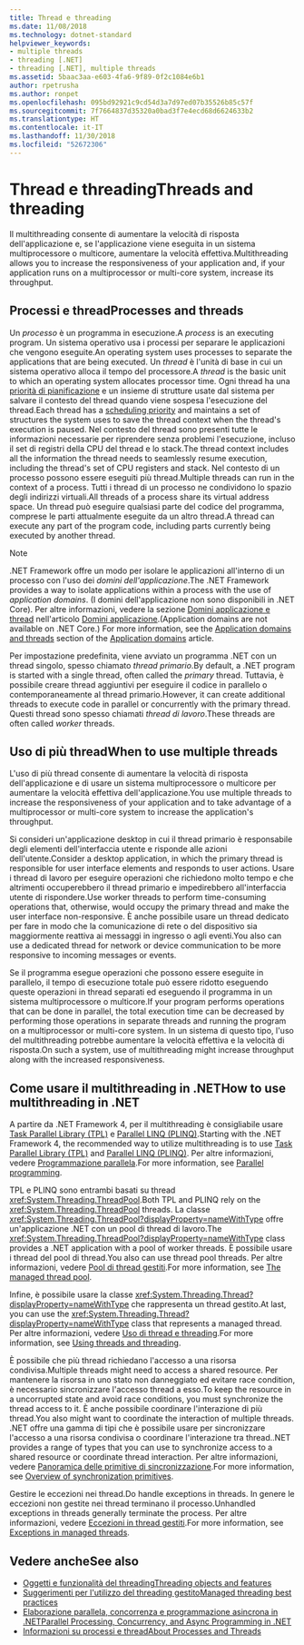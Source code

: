 ```yaml
---
title: Thread e threading
ms.date: 11/08/2018
ms.technology: dotnet-standard
helpviewer_keywords:
- multiple threads
- threading [.NET]
- threading [.NET], multiple threads
ms.assetid: 5baac3aa-e603-4fa6-9f89-0f2c1084e6b1
author: rpetrusha
ms.author: ronpet
ms.openlocfilehash: 095bd92921c9cd54d3a7d97ed07b35526b85c57f
ms.sourcegitcommit: 7f7664837d35320a0bad3f7e4ecd68d6624633b2
ms.translationtype: HT
ms.contentlocale: it-IT
ms.lasthandoff: 11/30/2018
ms.locfileid: "52672306"
---
```

# <a name="threads-and-threading"></a><span data-ttu-id="e974f-102">Thread e threading</span><span class="sxs-lookup"><span data-stu-id="e974f-102">Threads and threading</span></span>

<span data-ttu-id="e974f-103">Il multithreading consente di aumentare la velocità di risposta dell'applicazione e, se l'applicazione viene eseguita in un sistema multiprocessore o multicore, aumentare la velocità effettiva.</span><span class="sxs-lookup"><span data-stu-id="e974f-103">Multithreading allows you to increase the responsiveness of your application and, if your application runs on a multiprocessor or multi-core system, increase its throughput.</span></span>

## <a name="processes-and-threads"></a><span data-ttu-id="e974f-104">Processi e thread</span><span class="sxs-lookup"><span data-stu-id="e974f-104">Processes and threads</span></span>

<span data-ttu-id="e974f-105">Un *processo* è un programma in esecuzione.</span><span class="sxs-lookup"><span data-stu-id="e974f-105">A *process* is an executing program.</span></span> <span data-ttu-id="e974f-106">Un sistema operativo usa i processi per separare le applicazioni che vengono eseguite.</span><span class="sxs-lookup"><span data-stu-id="e974f-106">An operating system uses processes to separate the applications that are being executed.</span></span> <span data-ttu-id="e974f-107">Un *thread* è l'unità di base in cui un sistema operativo alloca il tempo del processore.</span><span class="sxs-lookup"><span data-stu-id="e974f-107">A *thread* is the basic unit to which an operating system allocates processor time.</span></span> <span data-ttu-id="e974f-108">Ogni thread ha una [priorità di pianificazione](scheduling-threads.md) e un insieme di strutture usate dal sistema per salvare il contesto del thread quando viene sospesa l'esecuzione del thread.</span><span class="sxs-lookup"><span data-stu-id="e974f-108">Each thread has a [scheduling priority](scheduling-threads.md) and maintains a set of structures the system uses to save the thread context when the thread's execution is paused.</span></span> <span data-ttu-id="e974f-109">Nel contesto del thread sono presenti tutte le informazioni necessarie per riprendere senza problemi l'esecuzione, incluso il set di registri della CPU del thread e lo stack.</span><span class="sxs-lookup"><span data-stu-id="e974f-109">The thread context includes all the information the thread needs to seamlessly resume execution, including the thread's set of CPU registers and stack.</span></span> <span data-ttu-id="e974f-110">Nel contesto di un processo possono essere eseguiti più thread.</span><span class="sxs-lookup"><span data-stu-id="e974f-110">Multiple threads can run in the context of a process.</span></span> <span data-ttu-id="e974f-111">Tutti i thread di un processo ne condividono lo spazio degli indirizzi virtuali.</span><span class="sxs-lookup"><span data-stu-id="e974f-111">All threads of a process share its virtual address space.</span></span> <span data-ttu-id="e974f-112">Un thread può eseguire qualsiasi parte del codice del programma, comprese le parti attualmente eseguite da un altro thread.</span><span class="sxs-lookup"><span data-stu-id="e974f-112">A thread can execute any part of the program code, including parts currently being executed by another thread.</span></span>

> [!NOTE]
> <span data-ttu-id="e974f-113">.NET Framework offre un modo per isolare le applicazioni all'interno di un processo con l'uso dei *domini dell'applicazione*.</span><span class="sxs-lookup"><span data-stu-id="e974f-113">The .NET Framework provides a way to isolate applications within a process with the use of *application domains*.</span></span> <span data-ttu-id="e974f-114">(I domini dell'applicazione non sono disponibili in .NET Core). Per altre informazioni, vedere la sezione [Domini applicazione e thread](../../framework/app-domains/application-domains.md#application-domains-and-threads) nell'articolo [Domini applicazione](../../framework/app-domains/application-domains.md).</span><span class="sxs-lookup"><span data-stu-id="e974f-114">(Application domains are not available on .NET Core.) For more information, see the [Application domains and threads](../../framework/app-domains/application-domains.md#application-domains-and-threads) section of the [Application domains](../../framework/app-domains/application-domains.md) article.</span></span>

<span data-ttu-id="e974f-115">Per impostazione predefinita, viene avviato un programma .NET con un thread singolo, spesso chiamato *thread primario*.</span><span class="sxs-lookup"><span data-stu-id="e974f-115">By default, a .NET program is started with a single thread, often called the *primary* thread.</span></span> <span data-ttu-id="e974f-116">Tuttavia, è possibile creare thread aggiuntivi per eseguire il codice in parallelo o contemporaneamente al thread primario.</span><span class="sxs-lookup"><span data-stu-id="e974f-116">However, it can create additional threads to execute code in parallel or concurrently with the primary thread.</span></span> <span data-ttu-id="e974f-117">Questi thread sono spesso chiamati *thread di lavoro*.</span><span class="sxs-lookup"><span data-stu-id="e974f-117">These threads are often called *worker* threads.</span></span>

## <a name="when-to-use-multiple-threads"></a><span data-ttu-id="e974f-118">Uso di più thread</span><span class="sxs-lookup"><span data-stu-id="e974f-118">When to use multiple threads</span></span>

<span data-ttu-id="e974f-119">L'uso di più thread consente di aumentare la velocità di risposta dell'applicazione e di usare un sistema multiprocessore o multicore per aumentare la velocità effettiva dell'applicazione.</span><span class="sxs-lookup"><span data-stu-id="e974f-119">You use multiple threads to increase the responsiveness of your application and to take advantage of a multiprocessor or multi-core system to increase the application's throughput.</span></span>

<span data-ttu-id="e974f-120">Si consideri un'applicazione desktop in cui il thread primario è responsabile degli elementi dell'interfaccia utente e risponde alle azioni dell'utente.</span><span class="sxs-lookup"><span data-stu-id="e974f-120">Consider a desktop application, in which the primary thread is responsible for user interface elements and responds to user actions.</span></span> <span data-ttu-id="e974f-121">Usare i thread di lavoro per eseguire operazioni che richiedono molto tempo e che altrimenti occuperebbero il thread primario e impedirebbero all'interfaccia utente di rispondere.</span><span class="sxs-lookup"><span data-stu-id="e974f-121">Use worker threads to perform time-consuming operations that, otherwise, would occupy the primary thread and make the user interface non-responsive.</span></span> <span data-ttu-id="e974f-122">È anche possibile usare un thread dedicato per fare in modo che la comunicazione di rete o del dispositivo sia maggiormente reattiva ai messaggi in ingresso o agli eventi.</span><span class="sxs-lookup"><span data-stu-id="e974f-122">You also can use a dedicated thread for network or device communication to be more responsive to incoming messages or events.</span></span>

<span data-ttu-id="e974f-123">Se il programma esegue operazioni che possono essere eseguite in parallelo, il tempo di esecuzione totale può essere ridotto eseguendo queste operazioni in thread separati ed eseguendo il programma in un sistema multiprocessore o multicore.</span><span class="sxs-lookup"><span data-stu-id="e974f-123">If your program performs operations that can be done in parallel, the total execution time can be decreased by performing those operations in separate threads and running the program on a multiprocessor or multi-core system.</span></span> <span data-ttu-id="e974f-124">In un sistema di questo tipo, l'uso del multithreading potrebbe aumentare la velocità effettiva e la velocità di risposta.</span><span class="sxs-lookup"><span data-stu-id="e974f-124">On such a system, use of multithreading might increase throughput along with the increased responsiveness.</span></span>

## <a name="how-to-use-multithreading-in-net"></a><span data-ttu-id="e974f-125">Come usare il multithreading in .NET</span><span class="sxs-lookup"><span data-stu-id="e974f-125">How to use multithreading in .NET</span></span>

<span data-ttu-id="e974f-126">A partire da .NET Framework 4, per il multithreading è consigliabile usare [Task Parallel Library (TPL)](../parallel-programming/task-parallel-library-tpl.md) e [Parallel LINQ (PLINQ)](../parallel-programming/parallel-linq-plinq.md).</span><span class="sxs-lookup"><span data-stu-id="e974f-126">Starting with the .NET Framework 4, the recommended way to utilize multithreading is to use [Task Parallel Library (TPL)](../parallel-programming/task-parallel-library-tpl.md) and [Parallel LINQ (PLINQ)](../parallel-programming/parallel-linq-plinq.md).</span></span> <span data-ttu-id="e974f-127">Per altre informazioni, vedere [Programmazione parallela](../parallel-programming/index.md).</span><span class="sxs-lookup"><span data-stu-id="e974f-127">For more information, see [Parallel programming](../parallel-programming/index.md).</span></span>

<span data-ttu-id="e974f-128">TPL e PLINQ sono entrambi basati su thread <xref:System.Threading.ThreadPool>.</span><span class="sxs-lookup"><span data-stu-id="e974f-128">Both TPL and PLINQ rely on the <xref:System.Threading.ThreadPool> threads.</span></span> <span data-ttu-id="e974f-129">La classe <xref:System.Threading.ThreadPool?displayProperty=nameWithType> offre un'applicazione .NET con un pool di thread di lavoro.</span><span class="sxs-lookup"><span data-stu-id="e974f-129">The <xref:System.Threading.ThreadPool?displayProperty=nameWithType> class provides a .NET application with a pool of worker threads.</span></span> <span data-ttu-id="e974f-130">È possibile usare i thread del pool di thread.</span><span class="sxs-lookup"><span data-stu-id="e974f-130">You also can use thread pool threads.</span></span> <span data-ttu-id="e974f-131">Per altre informazioni, vedere [Pool di thread gestiti](the-managed-thread-pool.md).</span><span class="sxs-lookup"><span data-stu-id="e974f-131">For more information, see [The managed thread pool](the-managed-thread-pool.md).</span></span>

<span data-ttu-id="e974f-132">Infine, è possibile usare la classe <xref:System.Threading.Thread?displayProperty=nameWithType> che rappresenta un thread gestito.</span><span class="sxs-lookup"><span data-stu-id="e974f-132">At last, you can use the <xref:System.Threading.Thread?displayProperty=nameWithType> class that represents a managed thread.</span></span> <span data-ttu-id="e974f-133">Per altre informazioni, vedere [Uso di thread e threading](using-threads-and-threading.md).</span><span class="sxs-lookup"><span data-stu-id="e974f-133">For more information, see [Using threads and threading](using-threads-and-threading.md).</span></span>

<span data-ttu-id="e974f-134">È possibile che più thread richiedano l'accesso a una risorsa condivisa.</span><span class="sxs-lookup"><span data-stu-id="e974f-134">Multiple threads might need to access a shared resource.</span></span> <span data-ttu-id="e974f-135">Per mantenere la risorsa in uno stato non danneggiato ed evitare race condition, è necessario sincronizzare l'accesso thread a esso.</span><span class="sxs-lookup"><span data-stu-id="e974f-135">To keep the resource in a uncorrupted state and avoid race conditions, you must synchronize the thread access to it.</span></span> <span data-ttu-id="e974f-136">È anche possibile coordinare l'interazione di più thread.</span><span class="sxs-lookup"><span data-stu-id="e974f-136">You also might want to coordinate the interaction of multiple threads.</span></span> <span data-ttu-id="e974f-137">.NET offre una gamma di tipi che è possibile usare per sincronizzare l'accesso a una risorsa condivisa o coordinare l'interazione tra thread.</span><span class="sxs-lookup"><span data-stu-id="e974f-137">.NET provides a range of types that you can use to synchronize access to a shared resource or coordinate thread interaction.</span></span> <span data-ttu-id="e974f-138">Per altre informazioni, vedere [Panoramica delle primitive di sincronizzazione](overview-of-synchronization-primitives.md).</span><span class="sxs-lookup"><span data-stu-id="e974f-138">For more information, see [Overview of synchronization primitives](overview-of-synchronization-primitives.md).</span></span>

<span data-ttu-id="e974f-139">Gestire le eccezioni nei thread.</span><span class="sxs-lookup"><span data-stu-id="e974f-139">Do handle exceptions in threads.</span></span> <span data-ttu-id="e974f-140">In genere le eccezioni non gestite nei thread terminano il processo.</span><span class="sxs-lookup"><span data-stu-id="e974f-140">Unhandled exceptions in threads generally terminate the process.</span></span> <span data-ttu-id="e974f-141">Per altre informazioni, vedere [Eccezioni in thread gestiti](exceptions-in-managed-threads.md).</span><span class="sxs-lookup"><span data-stu-id="e974f-141">For more information, see [Exceptions in managed threads](exceptions-in-managed-threads.md).</span></span>

## <a name="see-also"></a><span data-ttu-id="e974f-142">Vedere anche</span><span class="sxs-lookup"><span data-stu-id="e974f-142">See also</span></span>

- [<span data-ttu-id="e974f-143">Oggetti e funzionalità del threading</span><span class="sxs-lookup"><span data-stu-id="e974f-143">Threading objects and features</span></span>](threading-objects-and-features.md)
- [<span data-ttu-id="e974f-144">Suggerimenti per l'utilizzo del threading gestito</span><span class="sxs-lookup"><span data-stu-id="e974f-144">Managed threading best practices</span></span>](managed-threading-best-practices.md)
- [<span data-ttu-id="e974f-145">Elaborazione parallela, concorrenza e programmazione asincrona in .NET</span><span class="sxs-lookup"><span data-stu-id="e974f-145">Parallel Processing, Concurrency, and Async Programming in .NET</span></span>](../parallel-processing-and-concurrency.md)
- [<span data-ttu-id="e974f-146">Informazioni su processi e thread</span><span class="sxs-lookup"><span data-stu-id="e974f-146">About Processes and Threads</span></span>](/windows/desktop/procthread/about-processes-and-threads)